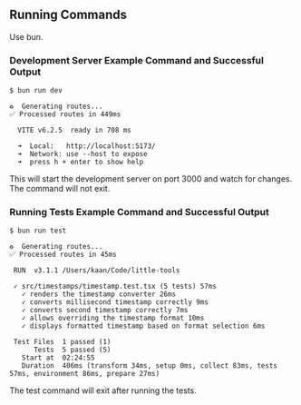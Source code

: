 ## Running Commands

Use bun.

### Development Server Example Command and Successful Output

```
$ bun run dev

♻️  Generating routes...
✅ Processed routes in 449ms

  VITE v6.2.5  ready in 708 ms

  ➜  Local:   http://localhost:5173/
  ➜  Network: use --host to expose
  ➜  press h + enter to show help
```

This will start the development server on port 3000 and watch for changes. The command will not exit.

### Running Tests Example Command and Successful Output

```
$ bun run test

♻️  Generating routes...
✅ Processed routes in 45ms

 RUN  v3.1.1 /Users/kaan/Code/little-tools

 ✓ src/timestamps/timestamp.test.tsx (5 tests) 57ms
   ✓ renders the timestamp converter 26ms
   ✓ converts millisecond timestamp correctly 9ms
   ✓ converts second timestamp correctly 7ms
   ✓ allows overriding the timestamp format 10ms
   ✓ displays formatted timestamp based on format selection 6ms

 Test Files  1 passed (1)
      Tests  5 passed (5)
   Start at  02:24:55
   Duration  406ms (transform 34ms, setup 0ms, collect 83ms, tests 57ms, environment 86ms, prepare 27ms)
```

The test command will exit after running the tests.
